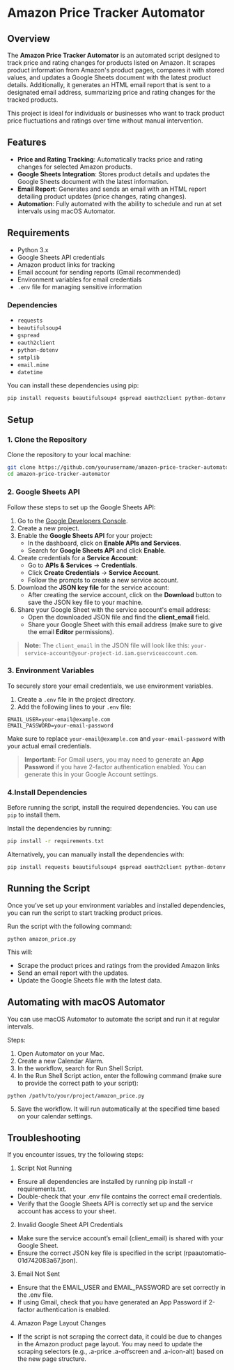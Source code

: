# Amazon Price Tracker Automator

## Overview
The **Amazon Price Tracker Automator** is an automated script designed to track price and rating changes for products listed on Amazon. It scrapes product information from Amazon's product pages, compares it with stored values, and updates a Google Sheets document with the latest product details. Additionally, it generates an HTML email report that is sent to a designated email address, summarizing price and rating changes for the tracked products.

This project is ideal for individuals or businesses who want to track product price fluctuations and ratings over time without manual intervention.

## Features
- **Price and Rating Tracking**: Automatically tracks price and rating changes for selected Amazon products.
- **Google Sheets Integration**: Stores product details and updates the Google Sheets document with the latest information.
- **Email Report**: Generates and sends an email with an HTML report detailing product updates (price changes, rating changes).
- **Automation**: Fully automated with the ability to schedule and run at set intervals using macOS Automator.

## Requirements
- Python 3.x
- Google Sheets API credentials
- Amazon product links for tracking
- Email account for sending reports (Gmail recommended)
- Environment variables for email credentials
- `.env` file for managing sensitive information

### Dependencies
- `requests`
- `beautifulsoup4`
- `gspread`
- `oauth2client`
- `python-dotenv`
- `smtplib`
- `email.mime`
- `datetime`

You can install these dependencies using pip:

```bash
pip install requests beautifulsoup4 gspread oauth2client python-dotenv
```


## Setup

### 1. Clone the Repository
Clone the repository to your local machine:

```bash
git clone https://github.com/yourusername/amazon-price-tracker-automator.git
cd amazon-price-tracker-automator
```
### 2. Google Sheets API

Follow these steps to set up the Google Sheets API:

1. Go to the [Google Developers Console](https://console.developers.google.com/).
2. Create a new project.
3. Enable the **Google Sheets API** for your project:
   - In the dashboard, click on **Enable APIs and Services**.
   - Search for **Google Sheets API** and click **Enable**.
4. Create credentials for a **Service Account**:
   - Go to **APIs & Services** → **Credentials**.
   - Click **Create Credentials** → **Service Account**.
   - Follow the prompts to create a new service account.
5. Download the **JSON key file** for the service account:
   - After creating the service account, click on the **Download** button to save the JSON key file to your machine.
6. Share your Google Sheet with the service account's email address:
   - Open the downloaded JSON file and find the **client_email** field.
   - Share your Google Sheet with this email address (make sure to give the email **Editor** permissions).

> **Note:** The `client_email` in the JSON file will look like this: `your-service-account@your-project-id.iam.gserviceaccount.com`.

### 3. Environment Variables

To securely store your email credentials, we use environment variables. 

1. Create a `.env` file in the project directory.
2. Add the following lines to your `.env` file:

```
EMAIL_USER=your-email@example.com
EMAIL_PASSWORD=your-email-password
```

Make sure to replace `your-email@example.com` and `your-email-password` with your actual email credentials.

> **Important:** For Gmail users, you may need to generate an **App Password** if you have 2-factor authentication enabled. You can generate this in your Google Account settings.

### 4.Install Dependencies

Before running the script, install the required dependencies. You can use `pip` to install them.

Install the dependencies by running:

```bash
pip install -r requirements.txt
```
Alternatively, you can manually install the dependencies with:
```
pip install requests beautifulsoup4 gspread oauth2client python-dotenv
```



## Running the Script

Once you’ve set up your environment variables and installed dependencies, you can run the script to start tracking product prices.

Run the script with the following command:
 ```
python amazon_price.py
```
This will:
- Scrape the product prices and ratings from the provided Amazon links
- Send an email report with the updates.
- Update the Google Sheets file with the latest data.



 ## Automating with macOS Automator

You can use macOS Automator to automate the script and run it at regular intervals.

Steps:
1. Open Automator on your Mac.
2. Create a new Calendar Alarm.
3. In the workflow, search for Run Shell Script.
4. In the Run Shell Script action, enter the following command (make sure to provide the correct path to your script):
 ```
python /path/to/your/project/amazon_price.py
```
5. Save the workflow. It will run automatically at the specified time based on your calendar settings.




 ## Troubleshooting

If you encounter issues, try the following steps:

1. Script Not Running
- 	Ensure all dependencies are installed by running pip install -r requirements.txt.
- 	Double-check that your .env file contains the correct email credentials.
- 	Verify that the Google Sheets API is correctly set up and the service account has access to your sheet.


2. Invalid Google Sheet API Credentials
- Make sure the service account’s email (client_email) is shared with your Google Sheet.
- Ensure the correct JSON key file is specified in the script (rpaautomatio-01d742083a67.json).


3. Email Not Sent
- Ensure that the EMAIL_USER and EMAIL_PASSWORD are set correctly in the .env file.
- If using Gmail, check that you have generated an App Password if 2-factor authentication is enabled.


4. Amazon Page Layout Changes
- If the script is not scraping the correct data, it could be due to changes in the Amazon product page layout. You may need to update the scraping selectors (e.g., .a-price .a-offscreen and .a-icon-alt) based on the new page structure.



